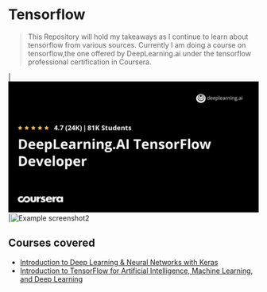 # Tensorflow
> This Repository will hold my takeaways as I continue to learn about tensorflow from various sources. Currently I am doing a course on tensorflow,the one offered by DeepLearning.ai under the tensorflow professional certification in Coursera. 

|![Example screenshot](./img/Deeplearning.jpeg)|![Example screenshot2](./img/keras.jpeg)

## Courses covered
* [Introduction to Deep Learning & Neural Networks with Keras](https://www.coursera.org/learn/introduction-to-deep-learning-with-keras)
* [Introduction to TensorFlow for Artificial Intelligence, Machine Learning, and Deep Learning](https://www.coursera.org/learn/introduction-tensorflow)


